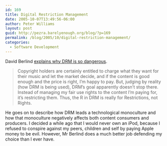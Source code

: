```yaml
---
id: 169
title: Digital Restriction Management
date: 2005-10-07T13:49:56-06:00
author: Peter Williams
layout: post
guid: http://pezra.barelyenough.org/blog/?p=169
permalink: /blog/2005/10/digital-restriction-management/
categories:
  - Software Development
---
```

David Berlind [explains why DRM is so dangerous](http://blogs.zdnet.com/BTL/?p=1966).

<blockquote cite='http://blogs.zdnet.com/BTL/?p=1966'>
  <p>
    Copyright holders are certainly entitled to charge what they want for their music and let the market decide, and if the content is good enough and the price is right, I&#8217;m happy to pay. But, judging by reality (how DRM is being used), DRM&#8217;s goal apparently doesn&#8217;t stop there. Instead of managing my fair use rights to the content I&#8217;m paying for, it&#8217;s restricting them. Thus, the R in DRM is really for Restrictions, not Rights.
  </p>
</blockquote>

He goes on to describe how DRM leads a technological monoculture and how that monoculture negatively affects both content consumers and producers. I decided a while ago that I would never own an iPod, because I refused to conspire against my peers, children and self by paying Apple money to be evil. However, Mr Berlind does a much better job defending my choice than I ever have.